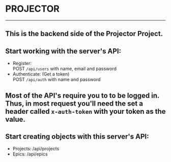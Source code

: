 # PROJECTOR
----
This is the backend side of the Projector Project.
----
## Start working with the server's API:  

* Register:  
POST `/api/users` with name, email and password  
* Authenticate: (Get a token)  
POST `/api/auth`  with name and password  

Most of the API's require you to to be logged in.  
Thus, in most request you'll need the set a header called `x-auth-token` with your token as the value.  
----
## Start creating objects with this server's API:  
* Projects: /api/projects
* Epics: /api/epics
